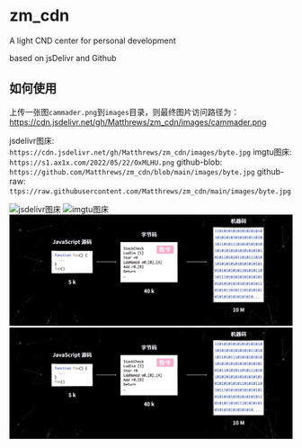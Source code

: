 # zm_cdn

A light CND center for personal development

based on jsDelivr and Github

## 如何使用

上传一张图`cammader.png`到`images`目录，则最终图片访问路径为：
https://cdn.jsdelivr.net/gh/Matthrews/zm_cdn/images/cammader.png

jsdelivr图床: `https://cdn.jsdelivr.net/gh/Matthrews/zm_cdn/images/byte.jpg`
imgtu图床: `https://s1.ax1x.com/2022/05/22/OxMLHU.png`
github-blob: `https://github.com/Matthrews/zm_cdn/blob/main/images/byte.jpg`
github-raw: `ttps://raw.githubusercontent.com/Matthrews/zm_cdn/main/images/byte.jpg`

![jsdelivr图床](https://cdn.jsdelivr.net/gh/Matthrews/zm_cdn/images/byte.jpg)
![imgtu图床](https://s1.ax1x.com/2022/05/22/OxMLHU.png)
![github-blob](https://github.com/Matthrews/zm_cdn/blob/main/images/byte.jpg)
![github-raw](https://raw.githubusercontent.com/Matthrews/zm_cdn/main/images/byte.jpg)

